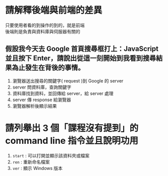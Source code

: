 # 請解釋後端與前端的差異  

只要使用者看的到操作的到的，就是前端  
後端則是負責與資料庫與伺服器有關的  

## 假設我今天去 Google 首頁搜尋框打上：JavaScript 並且按下 Enter，請說出從這一刻開始到我看到搜尋結果為止發生在背後的事情。


1. 瀏覽器送出搜尋的關鍵字( request )到 Google 的 server  
2. server 問資料庫，查詢關鍵字  
3. 資料庫找到資料，並回傳給 server，給 server 處理  
4. server 傳 response 給瀏覽器  
5. 瀏覽器解析後顯示結果  

# 請列舉出 3 個「課程沒有提到」的 command line 指令並且說明功用  

1. `start` : 可以打開並顯示該資料夾或檔案  
2. `ren` : 重新命名檔案  
3. `ver` : 顯示 Windows 版本
